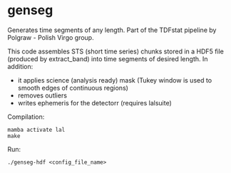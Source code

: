 genseg
======

Generates time segments of any length.
Part of the TDFstat pipeline by Polgraw - Polish Virgo group.

This code assembles STS (short time series) chunks stored in a HDF5 file
(produced by extract_band) into time segments of desired length.
In addition:
- it applies science (analysis ready) mask
   (Tukey window is used to smooth edges of continuous regions)
- removes outliers
- writes ephemeris for the detectorr (requires lalsuite)

Compilation:
```
mamba activate lal
make
```

Run:
```
./genseg-hdf <config_file_name>
```

